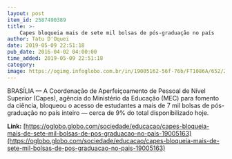 ```yaml
---
layout: post
item_id: 2587490389
title: >-
    Capes bloqueia mais de sete mil bolsas de pós-graduação no país
author: Tatu D'Oquei
date: 2019-05-09 22:51:18
pub_date: 2016-04-02 04:00:00
time_added: 2019-05-09 22:51:18
category: 
image: https://ogimg.infoglobo.com.br/in/19005162-56f-76b/FT1086A/652/2012-526702958-2012061428140.jpg_20120614.jpg
---
```


BRASÍLIA — A Coordenação de Aperfeiçoamento de Pessoal de Nível Superior (Capes), agência do Ministério da Educação (MEC) para fomento da ciência, bloqueou o acesso de estudantes a mais de 7 mil bolsas de pós-graduação no país inteiro — cerca de 9% do total disponibilizado hoje.

**Link:** [https://oglobo.globo.com/sociedade/educacao/capes-bloqueia-mais-de-sete-mil-bolsas-de-pos-graduacao-no-pais-19005163](https://oglobo.globo.com/sociedade/educacao/capes-bloqueia-mais-de-sete-mil-bolsas-de-pos-graduacao-no-pais-19005163)

